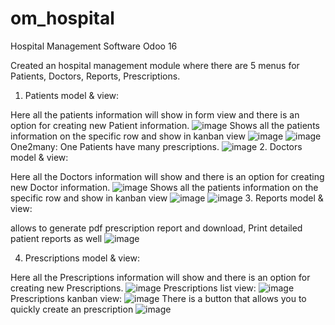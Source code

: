 # om_hospital
Hospital Management Software Odoo 16

Created an hospital management module where there are 5 menus for Patients, Doctors, Reports, Prescriptions. 
1. Patients model & view:

Here all the patients information will show in form view and there is an option for creating new Patient information.
![image](https://user-images.githubusercontent.com/62863015/229437422-6b03f322-0dde-4956-a8fa-181715c73bb5.png)
Shows all the patients information on the specific row and show in kanban view
![image](https://user-images.githubusercontent.com/62863015/229437723-997ce0ec-4ab8-441a-9d9c-41a75b44bbd2.png)
![image](https://user-images.githubusercontent.com/62863015/229439494-13cf3aa3-b603-4b1c-a9ca-3f18446c4979.png)
One2many: One Patients have many prescriptions.
![image](https://user-images.githubusercontent.com/62863015/229438645-82fd8302-b2ce-49d4-956d-864544431f7e.png)
2. Doctors model & view:

Here all the Doctors information will show and there is an option for creating new Doctor information.
![image](https://user-images.githubusercontent.com/62863015/229438905-67e6be38-3244-4fb3-9c4e-77d467f99cb7.png)
Shows all the patients information on the specific row and show in kanban view
![image](https://user-images.githubusercontent.com/62863015/229439222-e1033bc7-a10f-4281-aa20-1c07567d6cf5.png)
![image](https://user-images.githubusercontent.com/62863015/229439411-3e1a556c-68ac-46da-9bba-b904c053951f.png)
3. Reports model & view: 

allows to generate pdf prescription report and download, Print detailed patient reports as well
![image](https://user-images.githubusercontent.com/62863015/229439757-1c730f10-e89f-4e43-952b-0ded917facbf.png)

4. Prescriptions model & view:

Here all the Prescriptions information will show and there is an option for creating new Prescriptions.
![image](https://user-images.githubusercontent.com/62863015/229441134-bf4e595c-6eca-4142-bd03-54ffffdc17d9.png)
Prescriptions list view:
![image](https://user-images.githubusercontent.com/62863015/229441281-02c7c5fb-366e-4cc2-83e3-07b4835326e9.png)
Prescriptions kanban view:
![image](https://user-images.githubusercontent.com/62863015/229441376-44d6b1e2-9a2a-4109-9b8b-20b97f17cbb9.png)
There is a button that allows you to quickly create an prescription
![image](https://user-images.githubusercontent.com/62863015/229441696-e3d0ca76-704a-4d5d-b0d4-93ac697946ee.png)
